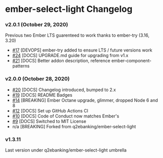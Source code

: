 # ember-select-light Changelog

### v2.0.1 (October 29, 2020)
Previous two Ember LTS guarenteed to work thanks to ember-try (3.16, 3.20)
- [#17](https://github.com/ember-a11y/ember-select-light/pull/17) [DEVOPS] ember-try added to ensure LTS / future versions work
- [#24](https://github.com/ember-a11y/ember-select-light/pull/24) [DOCS] UPGRADE.md guide for upgrading from v1.x
- [#21](https://github.com/ember-a11y/ember-select-light/pull/21) [DOCS] Better addon description, reference ember-component-patterns

### v2.0.0 (October 28, 2020)
- [#20](https://github.com/ember-a11y/ember-select-light/pull/20) [DOCS] Changelog introduced, bumped to 2.x
- [#19](https://github.com/ember-a11y/ember-select-light/pull/19) [DOCS] README Badges
- [#14](https://github.com/ember-a11y/ember-select-light/pull/14) [BREAKING] Ember Octane upgrade, glimmer, dropped Node 6 and 8
- [#12](https://github.com/ember-a11y/ember-select-light/pull/12) [DOCS] Set up GitHub Actions CI
- [#10](https://github.com/ember-a11y/ember-select-light/pull/10) [DOCS] Code of Conduct now matches Ember's
- [#9](https://github.com/ember-a11y/ember-select-light/pull/9) [DOCS] Switched to MIT License
- n/a [BREAKING] Forked from q2ebanking/ember-select-light

### v1.3.11
Last version under q2ebanking/ember-select-light umbrella
